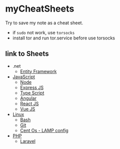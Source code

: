 # myCheatSheets

Try to save my note as a cheat sheet.

* if `sudo` not work, use `torsocks`
* install tor and run tor.service before use torsocks

## link to Sheets

* .net
  * [Entity Framework](./.net/EntityFramework.md)
* [JavaScript](./JavaScript/)
  * [Node](./JavaScript/Node.md)
  * [Express JS](./JavaScript/ExpressJs.md)
  * [Type Script](./JavaScript/TypeScript.md)
  * [Angular](./JavaScript/Angular.md)
  * [React JS](./JavaScript/ReactJs.md)
  * [Vue JS](./JavaScript/VueJs.md)
* [Linux](./Linux/)
  * [Bash](./Linux/bash.md)
  * [Git](./Linux/git.md)
  * [Cent Os - LAMP config](./Linux/CentOs-LAMP.md)
* [PHP](./PHP/)
  * [Laravel](./PHP/Laravel.md)